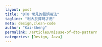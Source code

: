 ```yaml
---
layout: post
title: "DTO 常見的錯誤用法"
tagline: "利大於弊時才用"
meta: design,clean-code
author: "Kai-Sheng"
permalink: /articles/misuse-of-dto-pattern
categories: [Design, Java]
--- 
```

 
